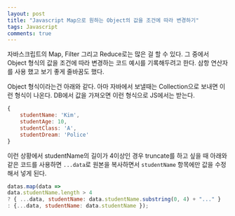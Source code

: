 ```yaml
---
layout: post
title: "Javascript Map으로 원하는 Object의 값을 조건에 따라 변경하기"
tags: Javascript
comments: true
---
```


자바스크립트의 Map, Filter 그리고 Reduce로는 많은 걸 할 수 있다.
그 중에서 Object 형식의 값을 조건에 따라 변경하는 코드 예시를 기록해두려고 한다.
삼항 연산자를 사용 했고 보기 좋게 줄바꿈도 했다.

Object 형식이라는건 아래와 같다.
아마 자바에서 보낼때는 Collection으로 보내면 이런 형식이 나온다.
DB에서 값을 가져오면 이런 형식으로 JS에서는 받는다.

```js
{
    studentName: 'Kim',
    studentAge: 10,
    studentClass: 'A',
    studentDream: 'Police'
}
```

이런 상황에서 studentName의 길이가 4이상인 경우 truncate를 하고 싶을 때
아래와 같은 코드를 사용하면 `...data`로 원본을 복사하면서 `studentName` 항목에만
값을 수정해서 넣게 된다.


```javascript
datas.map(data =>
data.studentName.length > 4
? { ...data, studentName: data.studentName.substring(0, 4) + "..." }
: {...data, studentName: data.studentName });
```